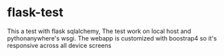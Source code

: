 # flask-test
This a test with flask sqlalchemy, 
The test work on local host and pythonanywhere's wsgi.
The webapp is customized with boostrap4 so it's responsive across all device screens
